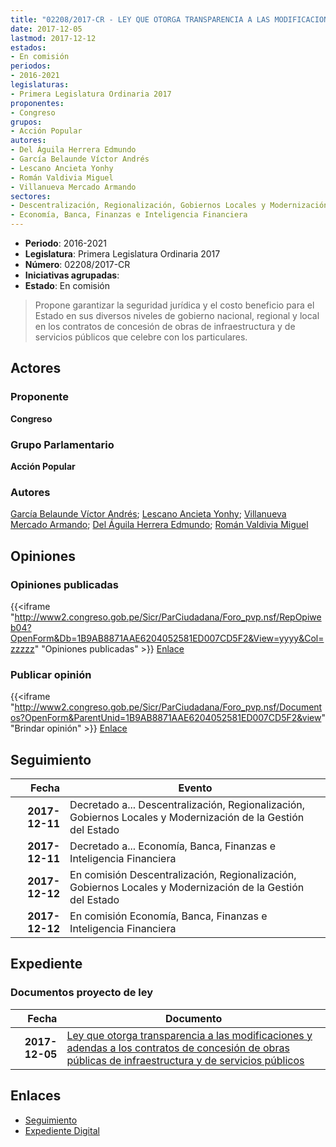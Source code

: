 ```yaml
---
title: "02208/2017-CR - LEY QUE OTORGA TRANSPARENCIA A LAS MODIFICACIONES Y ADENDAS A LOS CONTRATOS DE CONCESIÓN DE OBRAS PÚBLICAS DE INFRAESTRUCTURA Y DE SERVICIOS PÚBLICOS"
date: 2017-12-05
lastmod: 2017-12-12
estados:
- En comisión
periodos:
- 2016-2021
legislaturas:
- Primera Legislatura Ordinaria 2017
proponentes:
- Congreso
grupos:
- Acción Popular
autores:
- Del Águila Herrera Edmundo
- García Belaunde Víctor Andrés
- Lescano Ancieta Yonhy
- Román Valdivia Miguel
- Villanueva Mercado Armando
sectores:
- Descentralización, Regionalización, Gobiernos Locales y Modernización de la Gestión del Estado
- Economía, Banca, Finanzas e Inteligencia Financiera
---
```

- **Periodo**: 2016-2021
- **Legislatura**: Primera Legislatura Ordinaria 2017
- **Número**: 02208/2017-CR
- **Iniciativas agrupadas**: 
- **Estado**: En comisión

> Propone garantizar la seguridad jurídica y el costo beneficio para el Estado en sus diversos niveles de gobierno nacional, regional y local en los contratos de concesión de obras de infraestructura y de servicios públicos que celebre con los particulares.


## Actores

### Proponente

**Congreso**

### Grupo Parlamentario

**Acción Popular**

### Autores

[García Belaunde Víctor Andrés](mailto:mailto:vgarciabelaunde@congreso.gob.pe); [Lescano Ancieta Yonhy](mailto:mailto:ylescano@congreso.gob.pe); [Villanueva Mercado Armando](mailto:mailto:avillanuevam@congreso.gob.pe); [Del Águila Herrera Edmundo](mailto:mailto:edelaguila@congreso.gob.pe); [Román Valdivia Miguel](mailto:mailto:mroman@congreso.gob.pe)

## Opiniones

### Opiniones publicadas

{{<iframe "http://www2.congreso.gob.pe/Sicr/ParCiudadana/Foro_pvp.nsf/RepOpiweb04?OpenForm&Db=1B9AB8871AAE6204052581ED007CD5F2&View=yyyy&Col=zzzzz" "Opiniones publicadas" >}}
[Enlace](http://www2.congreso.gob.pe/Sicr/ParCiudadana/Foro_pvp.nsf/RepOpiweb04?OpenForm&Db=1B9AB8871AAE6204052581ED007CD5F2&View=yyyy&Col=zzzzz)

### Publicar opinión

{{<iframe "http://www2.congreso.gob.pe/Sicr/ParCiudadana/Foro_pvp.nsf/Documentos?OpenForm&ParentUnid=1B9AB8871AAE6204052581ED007CD5F2&view" "Brindar opinión" >}}
[Enlace](http://www2.congreso.gob.pe/Sicr/ParCiudadana/Foro_pvp.nsf/Documentos?OpenForm&ParentUnid=1B9AB8871AAE6204052581ED007CD5F2&view)


## Seguimiento

| Fecha | Evento |
|------:|--------|
| **2017-12-11** | Decretado a... Descentralización, Regionalización, Gobiernos Locales y Modernización de la Gestión del Estado |
| **2017-12-11** | Decretado a... Economía, Banca, Finanzas e Inteligencia Financiera |
| **2017-12-12** | En comisión Descentralización, Regionalización, Gobiernos Locales y Modernización de la Gestión del Estado |
| **2017-12-12** | En comisión Economía, Banca, Finanzas e Inteligencia Financiera |

## Expediente

### Documentos proyecto de ley

| Fecha | Documento |
|------:|-----------|
| **2017-12-05** | [Ley que otorga transparencia a las modificaciones y adendas a los contratos de concesión de obras públicas de infraestructura y de servicios públicos](http://www.leyes.congreso.gob.pe/Documentos/2016_2021/Proyectos_de_Ley_y_de_Resoluciones_Legislativas/PL0220820171205.pdf) |

## Enlaces

- [Seguimiento](http://www2.congreso.gob.pe/Sicr/TraDocEstProc/CLProLey2016.nsf/f7fff46988ca05b1052578e100829cc7/a95f24b16447df2c052581ed007bf659?OpenDocument)
- [Expediente Digital](http://www2.congreso.gob.pe/Sicr/TraDocEstProc/Expvirt_2011.nsf/visbusqptramdoc1621/02208?opendocument)

